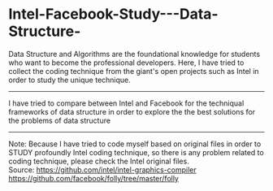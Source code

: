 # Intel-Facebook-Study---Data-Structure-
Data Structure and Algorithms are the foundational knowledge for students who want to become the professional developers. Here, I have tried to collect the coding technique from the giant's open projects such as Intel in order to study the unique technique. 

------------------------------------------------------------------------------------------------------------------------------------------

I have tried to compare between Intel and Facebook for the techniqual frameworks of data structure in order to explore the the best solutions for the problems of data structure

------------------------------------------------------------------------------------------------------------------------------------------

Note: Because I have tried to code myself based on original files in order to STUDY profoundly Intel coding technique, so there is any problem related to coding technique, please check the Intel original files.   
Source: https://github.com/intel/intel-graphics-compiler
        https://github.com/facebook/folly/tree/master/folly
